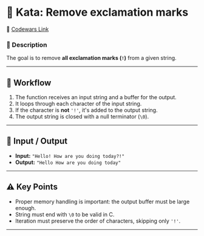 # 🧠 Kata: Remove exclamation marks

🔗 [Codewars Link](https://www.codewars.com/kata/57a0885cbb9944e24c00008e)

### 📌 Description

The goal is to remove **all exclamation marks (`!`)** from a given string.

---

## 🔄 Workflow

1. The function receives an input string and a buffer for the output.
2. It loops through each character of the input string.
3. If the character is **not** `'!'`, it's added to the output string.
4. The output string is closed with a null terminator (`\0`).

---

## 🧪 Input / Output

* **Input:** `"Hello! How are you doing today?!"`
* **Output:** `"Hello How are you doing today"`

---

## ⚠️ Key Points

* Proper memory handling is important: the output buffer must be large enough.
* String must end with `\0` to be valid in C.
* Iteration must preserve the order of characters, skipping only `'!'`.

---

